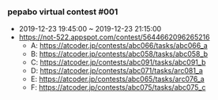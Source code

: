 ### pepabo virtual contest #001
- 2019-12-23 19:45:00 ~ 2019-12-23 21:15:00
- https://not-522.appspot.com/contest/5644662096265216
  - A: https://atcoder.jp/contests/abc066/tasks/abc066_a
  - B: https://atcoder.jp/contests/abc058/tasks/abc058_b
  - C: https://atcoder.jp/contests/abc091/tasks/abc091_b
  - D: https://atcoder.jp/contests/abc071/tasks/arc081_a
  - E: https://atcoder.jp/contests/abc065/tasks/arc076_a
  - F: https://atcoder.jp/contests/abc075/tasks/abc075_c
